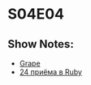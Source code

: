 # S04E04
## Show Notes:

* [Grape](https://github.com/intridea/grape)
* [24 приёма в Ruby](http://rubyreloaded.com/trickshots/)
